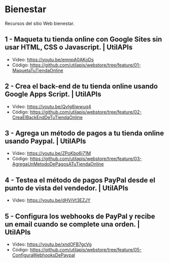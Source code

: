 # Bienestar
Recursos del sitio Web bienestar.

## 1 - Maqueta tu tienda online con Google Sites sin usar HTML, CSS o Javascript. | UtilAPIs
- Video: https://youtu.be/emnpA0AKoDs
- Código: https://github.com/utilapis/webstore/tree/feature/01-MaquetaTuTiendaOnline

## 2 - Crea el back-end de tu tienda online usando Google Apps Script. | UtilAPIs
- Video: https://youtu.be/Qvlg6iwwuq4
- Código: https://github.com/utilapis/webstore/tree/feature/02-CreaElBackEndDeTuTiendaOnline

## 3 - Agrega un método de pagos a tu tienda online usando Paypal. | UtilAPIs
- Video: https://youtu.be/ZPoKbo6j71M
- Código: https://github.com/utilapis/webstore/tree/feature/03-AgregaUnMetodoDePagosATuTiendaOnline

## 4 - Testea el método de pagos PayPal desde el punto de vista del vendedor. | UtilAPIs
- Video: https://youtu.be/dHViVt3EZJY

## 5 - Configura los webhooks de PayPal y recibe un email cuando se complete una orden. | UtilAPIs
- Video: https://youtu.be/xndOFB7gcVg
- Código: https://github.com/utilapis/webstore/tree/feature/05-ConfiguraWebhooksDePaypal